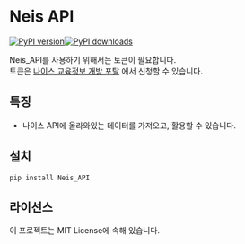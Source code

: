 # Neis API

<a href="https://pypi.org/project/Neis-API/"><img src="https://badge.fury.io/py/Neis_API.svg" alt="PyPI version"></a><a href="https://pypi.org/project/Neis-API"><img src="https://img.shields.io/pypi/dm/Neis-API" alt="PyPI downloads"></a>

Neis_API를 사용하기 위해서는 토큰이 필요합니다.<br/>
토큰은 [나이스 교육정보 개방 포탈](https://open.neis.go.kr/portal/mainPage.do) 에서 신청할 수 있습니다.

## 특징

- 나이스 API에 올라와있는 데이터를 가져오고, 활용할 수 있습니다.

## 설치

```shell
pip install Neis_API
```

## 라이선스

이 프로젝트는 MIT License에 속해 있습니다.
